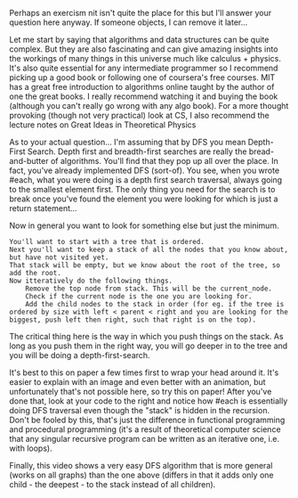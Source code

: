 Perhaps an exercism nit isn't quite the place for this but I'll answer your question here anyway. If someone objects, I can remove it later...

Let me start by saying that algorithms and data structures can be quite complex. But they are also fascinating and can give amazing insights into the workings of many things in this universe much like calculus + physics. It's also quite essential for any intermediate programmer so I recommend picking up a good book or following one of coursera's free courses. MIT has a great free introduction to algorithms online taught by the author of one the great books. I really recommend watching it and buying the book (although you can't really go wrong with any algo book). For a more thought provoking (though not very practical) look at CS, I also recommend the lecture notes on Great Ideas in Theoretical Physics

As to your actual question...
I'm assuming that by DFS you mean Depth-First Search. Depth first and breadth-first searches are really the bread-and-butter of algorithms. You'll find that they pop up all over the place. In fact, you've already implemented DFS (sort-of). You see, when you wrote #each, what you were doing is a depth first search traversal, always going to the smallest element first. The only thing you need for the search is to break once you've found the element you were looking for which is just a return statement...

Now in general you want to look for something else but just the minimum.

    You'll want to start with a tree that is ordered.
    Next you'll want to keep a stack of all the nodes that you know about, but have not visited yet.
    That stack will be empty, but we know about the root of the tree, so add the root.
    Now itteratively do the following things.
        Remove the top node from stack. This will be the current_node.
        Check if the current node is the one you are looking for.
        Add the child nodes to the stack in order (for eg. if the tree is ordered by size with left < parent < right and you are looking for the biggest, push left then right, such that right is on the top).

The critical thing here is the way in which you push things on the stack. As long as you push them in the right way, you will go deeper in to the tree and you will be doing a depth-first-search.

It's best to this on paper a few times first to wrap your head around it. It's easier to explain with an image and even better with an animation, but unfortunately that's not possible here, so try this on paper! After you've done that, look at your code to the right and notice how #each is essentially doing DFS traversal even though the "stack" is hidden in the recursion. Don't be fooled by this, that's just the difference in functional programming and procedural programming (it's a result of theoretical computer science that any singular recursive program can be written as an iterative one, i.e. with loops).

Finally, this video shows a very easy DFS algorithm that is more general (works on all graphs) than the one above (differs in that it adds only one child - the deepest - to the stack instead of all children).